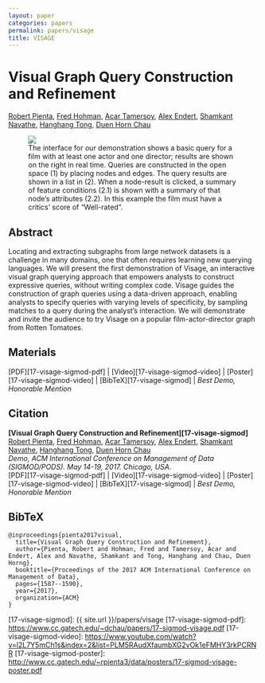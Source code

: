 ```yaml
---
layout: paper
categories: papers
permalink: papers/visage
title: VISAGE
---
```


# Visual Graph Query Construction and Refinement
[Robert Pienta][robert], [Fred Hohman][fred], [Acar Tamersoy][acar], [Alex Endert][alex], [Shamkant Navathe][navathe], [Hanghang Tong][hanghang], [Duen Horn Chau][polo]  

<figure>
     <img class="single" src="/images/papers/17-visage-sigmod.png">
    <figcaption class="single">
        The interface for our demonstration shows a basic query for a film with at least one actor and one director; results are shown on the right in real time.
        Queries are constructed in the open space (1) by placing nodes and edges.
        The query results are shown in a list in (2). When a node-result is clicked, a summary of feature conditions (2.1) is shown with a summary of that node’s attributes (2.2).
        In this example the film must have a critics’ score of “Well-rated”.
    </figcaption>
</figure>

## Abstract
Locating and extracting subgraphs from large network datasets is a challenge in many domains, one that often requires learning new querying languages.
We will present the first demonstration of Visage, an interactive visual graph querying approach that empowers analysts to construct expressive queries, without writing complex code. Visage guides the construction of graph queries using a data-driven approach, enabling analysts to specify queries with varying levels of specificity, by sampling matches to a query during the analyst’s interaction.
We will demonstrate and invite the audience to try Visage on a popular film-actor-director graph from Rotten Tomatoes.

## Materials
[PDF][17-visage-sigmod-pdf] | [Video][17-visage-sigmod-video] | [Poster][17-visage-sigmod-video] | [BibTeX][17-visage-sigmod] | *Best Demo, Honorable Mention*

## Citation
**[Visual Graph Query Construction and Refinement][17-visage-sigmod]**  
[Robert Pienta][robert], [Fred Hohman][fred], [Acar Tamersoy][acar], [Alex Endert][alex], [Shamkant Navathe][navathe], [Hanghang Tong][hanghang], [Duen Horn Chau][polo]  
*Demo, ACM International Conference on Management of Data (SIGMOD/PODS). May 14-19, 2017. Chicago, USA.*    
<span class="paper-misc">
[PDF][17-visage-sigmod-pdf] | [Video][17-visage-sigmod-video] | [Poster][17-visage-sigmod-video] | [BibTeX][17-visage-sigmod] | <span class="cv-award">*Best Demo, Honorable Mention*</span>
</span>

## BibTeX
```
@inproceedings{pienta2017visual,
  title={Visual Graph Query Construction and Refinement},
  author={Pienta, Robert and Hohman, Fred and Tamersoy, Acar and Endert, Alex and Navathe, Shamkant and Tong, Hanghang and Chau, Duen Horng},
  booktitle={Proceedings of the 2017 ACM International Conference on Management of Data},
  pages={1587--1590},
  year={2017},
  organization={ACM}
}
```

[robert]: https://www.cc.gatech.edu/~rpienta3/ "Robert Pienta"
[fred]: http://fredhohman.com "Fred Hohman"
[acar]: https://acartamersoy.github.io/ "Acar Tamersoy"
[alex]: http://va.gatech.edu/endert/ "Alex Endert"
[navathe]: https://en.wikipedia.org/wiki/Shamkant_Navathe "Shamkant Navathe"
[hanghang]: http://tonghanghang.org/ "Hang Hang Tong"
[polo]: http://www.cc.gatech.edu/~dchau/ "Polo Chau"

[17-visage-sigmod]: {{ site.url }}/papers/visage
[17-visage-sigmod-pdf]: https://www.cc.gatech.edu/~dchau/papers/17-sigmod-visage.pdf
[17-visage-sigmod-video]: https://www.youtube.com/watch?v=l2L7Y5mCh1s&index=2&list=PLM5RAudXfaumbXG2vOk1eFMHY3rkPCRNR
[17-visage-sigmod-poster]: http://www.cc.gatech.edu/~rpienta3/data/posters/17-sigmod-visage-poster.pdf